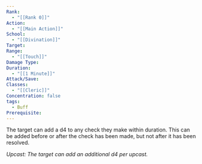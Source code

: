 ```yaml
---
Rank:
  - "[[Rank 0]]"
Action:
  - "[[Main Action]]"
School:
  - "[[Divination]]"
Target: 
Range:
  - "[[Touch]]"
Damage Type: 
Duration:
  - "[[1 Minute]]"
Attack/Save: 
Classes:
  - "[[Cleric]]"
Concentration: false
tags:
  - Buff
Prerequisite:
---
```

The target can add a d4 to any check they make within duration. This can be added before or after the check has been made, but not after it has been resolved.

*Upcast: The target can add an additional d4 per upcast.*